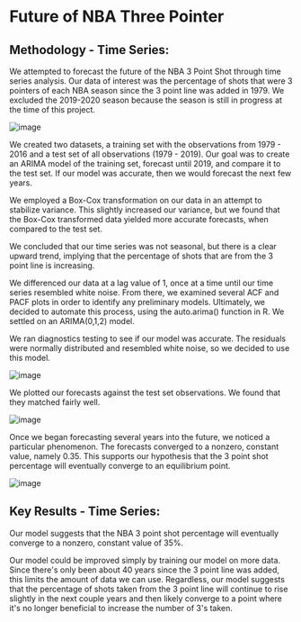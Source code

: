 # Future of NBA Three Pointer
  
## Methodology - Time Series: 
We attempted to forecast the future of the NBA 3 Point Shot through time series analysis. Our data of interest was the percentage of shots that were 3 pointers of each NBA season since the 3 point line was added in 1979. We excluded the 2019-2020 season because the season is still in progress at the time of this project.

![image](https://user-images.githubusercontent.com/51941454/76173011-a4e97100-6158-11ea-97e1-0e9d7fb14ac5.png)

We created two datasets, a training set with the observations from 1979 - 2016 and a test set of all observations (1979 - 2019). Our goal was to create an ARIMA model of the training set, forecast until 2019, and compare it to the test set. If our model was accurate, then we would forecast the next few years.

We employed a Box-Cox transformation on our data in an attempt to stabilize variance. This slightly increased our variance, but we found that the Box-Cox transformed data yielded more accurate forecasts, when compared to the test set.

We concluded that our time series was not seasonal, but there is a clear upward trend, implying that the percentage of shots that are from the 3 point line is increasing.

We differenced our data at a lag value of 1, once at a time until our time series resembled white noise. From there, we examined several ACF and PACF plots in order to identify any preliminary models. Ultimately, we decided to automate this process, using the auto.arima() function in R. We settled on an ARIMA(0,1,2) model.

We ran diagnostics testing to see if our model was accurate. The residuals were normally distributed and resembled white noise, so we decided to use this model.

![image](https://user-images.githubusercontent.com/51941454/76173032-c5193000-6158-11ea-9ea1-e47a4ec9db9b.png)

We plotted our forecasts against the test set observations. We found that they matched fairly well.

![image](https://user-images.githubusercontent.com/51941454/76173036-dbbf8700-6158-11ea-8a04-1c79b08d59c6.png)

Once we began forecasting several years into the future, we noticed a particular phenomenon. The forecasts converged to a nonzero, constant value, namely 0.35. This supports our hypothesis that the 3 point shot percentage will eventually converge to an equilibrium point.

![image](https://user-images.githubusercontent.com/51941454/76173043-e843df80-6158-11ea-9ce7-904b426d1577.png)

## Key Results - Time Series:
Our model suggests that the NBA 3 point shot percentage will eventually converge to a nonzero, constant value of 35%. 

Our model could be improved simply by training our model on more data. Since there's only been about 40 years since the 3 point line was added, this limits the amount of data we can use. Regardless, our model suggests that the percentage of shots taken from the 3 point line will continue to rise slightly in the next couple years and then likely converge to a point where it's no longer beneficial to increase the number of 3's taken.
